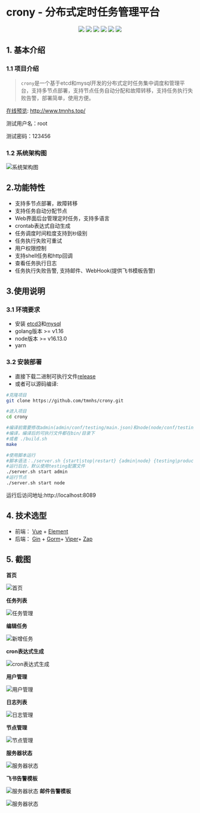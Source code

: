 # crony - 分布式定时任务管理平台

<div align=center>
<img src="https://img.shields.io/badge/golang-1.16.5-blue"/>
<img src="https://img.shields.io/badge/gin-1.8.1-lightBlue"/>
<img src="https://img.shields.io/badge/vue-2.6.11-brightgreen"/>
<img src="https://img.shields.io/badge/element--plus-2.13.0-green"/>
<img src="https://img.shields.io/badge/gorm-1.23.10-red"/>
<img src="https://img.shields.io/badge/etcd-3.5-red"/>
</div>



## 1. 基本介绍

### 1.1 项目介绍

> `crony`是一个基于etcd和mysql开发的分布式定时任务集中调度和管理平台，支持多节点部署，支持节点任务自动分配和故障转移，支持任务执行失败告警，部署简单，使用方便。

[在线预览](http://demo.gin-vue-admin.com): http://www.tmnhs.top/

测试用户名：root

测试密码：123456

### 1.2 系统架构图

![系统架构图](./doc/architecture.png)

## 2.功能特性

- 支持多节点部署，故障转移
- 支持任务自动分配节点
- Web界面后台管理定时任务，支持多语言
- crontab表达式自动生成
- 任务调度时间粒度支持到`秒`级别
- 任务执行失败可重试
- 用户权限控制
- 支持shell任务和http回调
- 查看任务执行日志
- 任务执行失败告警, 支持邮件、WebHook(提供飞书模板告警)



## 3.使用说明

### 3.1 环境要求

- 安装 [etcd3](https://github.com/coreos/etcd)和[mysql](https://www.mysql.com/)
- golang版本 >= v1.16
- node版本 >= v16.13.0
- yarn

### 3.2 安装部署

- 直接下载二进制可执行文件[release](https://github.com/tmnhs/crony/releases)
- 或者可以源码编译:

```bash
#克隆项目
git clone https://github.com/tmnhs/crony.git

#进入项目
cd crony

#编译前需要修改admin(admin/conf/testing/main.json)和node(node/conf/testing.json)的配置文件
#编译，编译后的可执行文件都在bin/目录下
#或者 ./build.sh
make  

#使用脚本运行
#脚本语法：./server.sh {start|stop|restart} {admin|node} {testing|production}
#运行后台，默认使用testing配置文件
./server.sh start admin 
#运行节点
./server.sh start node

```

运行后访问地址:http://localhost:8089

## 4. 技术选型

- 前端： [Vue](https://vuejs.org) + [Element](https://github.com/ElemeFE/element)
- 后端： [Gin](https://gin-gonic.com/) + [Gorm](http://gorm.cn)+ [Viper](https://github.com/spf13/viper)+ [Zap](https://github.com/uber-go/zap)


## 5. 截图

**首页**

![首页](./doc/dashboard.png)

**任务列表**

![任务管理](./doc/job.png)

**编辑任务**

![新增任务](./doc/edit_job.png)

**cron表达式生成**

![cron表达式生成](./doc/cron.png)

**用户管理**

![用户管理](./doc/user.png)

**日志列表**

![日志管理](./doc/log.png)

**节点管理**

![节点管理](./doc/node.png)

**服务器状态**

![**服务**器状态](./doc/state.png)

**飞书告警模板**

![**服务**器状态](./doc/feishu.png)
**邮件告警模板**

![**服务**器状态](./doc/email.jpg)